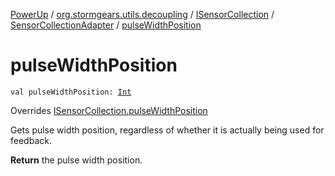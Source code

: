 [PowerUp](../../../index.md) / [org.stormgears.utils.decoupling](../../index.md) / [ISensorCollection](../index.md) / [SensorCollectionAdapter](index.md) / [pulseWidthPosition](./pulse-width-position.md)

# pulseWidthPosition

`val pulseWidthPosition: `[`Int`](https://kotlinlang.org/api/latest/jvm/stdlib/kotlin/-int/index.html)

Overrides [ISensorCollection.pulseWidthPosition](../pulse-width-position.md)

Gets pulse width position, regardless of whether
it is actually being used for feedback.

**Return**
the pulse width position.

